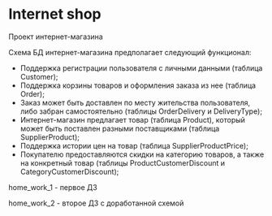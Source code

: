 # Internet shop

Проект интернет-магазина

Схема БД интернет-магазина предполагает следующий функционал:

* Поддержка регистрации пользователя с личными данными (таблица Customer);
* Поддержка корзины товаров и оформления заказа из нее (таблица Order);
* Заказ может быть доставлен по месту жительства пользователя, либо забран самостоятельно (таблицы OrderDelivery и DeliveryType);
* Интернет-магазин предлагает товар (таблица Product), который может быть поставлен разными поставщиками (таблица SupplierProduct);
* Поддержка истории цен на товар (таблица SupplierProductPrice);
* Покупателю предоставляются скидки на категорию товаров, а также на конкретный товар (таблицы ProductCustomerDiscount и CategoryCustomerDiscount);

home_work_1 - первое ДЗ

home_work_2 - второе ДЗ с доработанной схемой